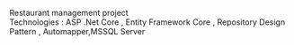 Restaurant management project </br>
Technologies : ASP .Net Core , Entity Framework Core , Repository Design Pattern , Automapper,MSSQL Server
